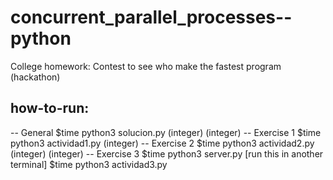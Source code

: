 # concurrent_parallel_processes--python
 College homework: Contest to see who make the fastest program (hackathon)

## how-to-run:
-- General
$time python3 solucion.py (integer) (integer)
-- Exercise 1
$time python3 actividad1.py (integer)
-- Exercise 2
$time python3 actividad2.py (integer) (integer)
-- Exercise 3
$time python3 server.py [run this in another terminal]
$time python3 actividad3.py